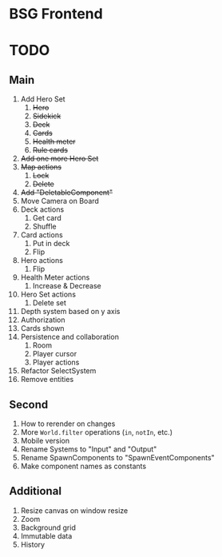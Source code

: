 # BSG Frontend

# TODO

## Main

1. Add Hero Set
   1. ~~Hero~~
   2. ~~Sidekick~~
   3. ~~Deck~~
   4. ~~Cards~~
   5. ~~Health meter~~
   6. ~~Rule cards~~
2. ~~Add one more Hero Set~~
3. ~~Map actions~~
   1. ~~Lock~~
   2. ~~Delete~~
4. ~~Add "DeletableComponent"~~
5. Move Camera on Board
6. Deck actions
   1. Get card
   2. Shuffle
7. Card actions
   1. Put in deck
   2. Flip
8. Hero actions
   1. Flip
9. Health Meter actions
   1. Increase & Decrease
10. Hero Set actions
    1. Delete set
11. Depth system based on y axis
12. Authorization
13. Cards shown
14. Persistence and collaboration
    1. Room
    2. Player cursor
    3. Player actions
15. Refactor SelectSystem
16. Remove entities

## Second

1. How to rerender on changes
2. More `World.filter` operations (`in`, `notIn`, etc.)
3. Mobile version
4. Rename Systems to "Input" and "Output"
5. Rename SpawnComponents to "SpawnEventComponents"
6. Make component names as constants

## Additional

1. Resize canvas on window resize
2. Zoom
3. Background grid
4. Immutable data
5. History
